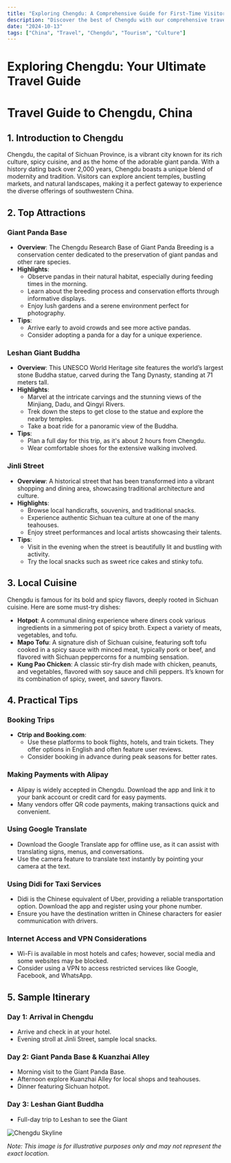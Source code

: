 ```yaml
---
title: "Exploring Chengdu: A Comprehensive Guide for First-Time Visitors"
description: "Discover the best of Chengdu with our comprehensive travel guide. Explore top attractions, savor local cuisine, and get insider tips for an unforgettable Chinese adventure."
date: "2024-10-13"
tags: ["China", "Travel", "Chengdu", "Tourism", "Culture"]
---
```


# Exploring Chengdu: Your Ultimate Travel Guide

# Travel Guide to Chengdu, China

## 1. Introduction to Chengdu
Chengdu, the capital of Sichuan Province, is a vibrant city known for its rich culture, spicy cuisine, and as the home of the adorable giant panda. With a history dating back over 2,000 years, Chengdu boasts a unique blend of modernity and tradition. Visitors can explore ancient temples, bustling markets, and natural landscapes, making it a perfect gateway to experience the diverse offerings of southwestern China.

## 2. Top Attractions

### Giant Panda Base
- **Overview**: The Chengdu Research Base of Giant Panda Breeding is a conservation center dedicated to the preservation of giant pandas and other rare species.
- **Highlights**:
  - Observe pandas in their natural habitat, especially during feeding times in the morning.
  - Learn about the breeding process and conservation efforts through informative displays.
  - Enjoy lush gardens and a serene environment perfect for photography.
- **Tips**:
  - Arrive early to avoid crowds and see more active pandas.
  - Consider adopting a panda for a day for a unique experience.

### Leshan Giant Buddha
- **Overview**: This UNESCO World Heritage site features the world’s largest stone Buddha statue, carved during the Tang Dynasty, standing at 71 meters tall.
- **Highlights**:
  - Marvel at the intricate carvings and the stunning views of the Minjiang, Dadu, and Qingyi Rivers.
  - Trek down the steps to get close to the statue and explore the nearby temples.
  - Take a boat ride for a panoramic view of the Buddha.
- **Tips**:
  - Plan a full day for this trip, as it's about 2 hours from Chengdu.
  - Wear comfortable shoes for the extensive walking involved.

### Jinli Street
- **Overview**: A historical street that has been transformed into a vibrant shopping and dining area, showcasing traditional architecture and culture.
- **Highlights**:
  - Browse local handicrafts, souvenirs, and traditional snacks.
  - Experience authentic Sichuan tea culture at one of the many teahouses.
  - Enjoy street performances and local artists showcasing their talents.
- **Tips**:
  - Visit in the evening when the street is beautifully lit and bustling with activity.
  - Try the local snacks such as sweet rice cakes and stinky tofu.

## 3. Local Cuisine
Chengdu is famous for its bold and spicy flavors, deeply rooted in Sichuan cuisine. Here are some must-try dishes:

- **Hotpot**: A communal dining experience where diners cook various ingredients in a simmering pot of spicy broth. Expect a variety of meats, vegetables, and tofu.
- **Mapo Tofu**: A signature dish of Sichuan cuisine, featuring soft tofu cooked in a spicy sauce with minced meat, typically pork or beef, and flavored with Sichuan peppercorns for a numbing sensation.
- **Kung Pao Chicken**: A classic stir-fry dish made with chicken, peanuts, and vegetables, flavored with soy sauce and chili peppers. It’s known for its combination of spicy, sweet, and savory flavors.

## 4. Practical Tips

### Booking Trips
- **Ctrip and Booking.com**: 
  - Use these platforms to book flights, hotels, and train tickets. They offer options in English and often feature user reviews.
  - Consider booking in advance during peak seasons for better rates.

### Making Payments with Alipay
- Alipay is widely accepted in Chengdu. Download the app and link it to your bank account or credit card for easy payments.
- Many vendors offer QR code payments, making transactions quick and convenient.

### Using Google Translate
- Download the Google Translate app for offline use, as it can assist with translating signs, menus, and conversations.
- Use the camera feature to translate text instantly by pointing your camera at the text.

### Using Didi for Taxi Services
- Didi is the Chinese equivalent of Uber, providing a reliable transportation option. Download the app and register using your phone number.
- Ensure you have the destination written in Chinese characters for easier communication with drivers.

### Internet Access and VPN Considerations
- Wi-Fi is available in most hotels and cafes; however, social media and some websites may be blocked.
- Consider using a VPN to access restricted services like Google, Facebook, and WhatsApp.

## 5. Sample Itinerary

### Day 1: Arrival in Chengdu
- Arrive and check in at your hotel.
- Evening stroll at Jinli Street, sample local snacks.

### Day 2: Giant Panda Base & Kuanzhai Alley
- Morning visit to the Giant Panda Base.
- Afternoon explore Kuanzhai Alley for local shops and teahouses.
- Dinner featuring Sichuan hotpot.

### Day 3: Leshan Giant Buddha
- Full-day trip to Leshan to see the Giant

<img src="https://source.unsplash.com/1600x900/?Chengdu,cityscape" alt="Chengdu Skyline" loading="lazy">

*Note: This image is for illustrative purposes only and may not represent the exact location.*

